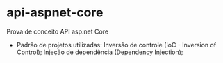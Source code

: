 # api-aspnet-core
Prova de conceito API asp.net Core

 - Padrão de projetos utilizadas:
  Inversão de controle (IoC - Inversion of Control);
  Injeção de dependência (Dependency Injection);
  
